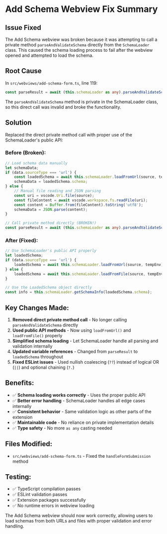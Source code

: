 # Add Schema Webview Fix Summary

## Issue Fixed
The Add Schema webview was broken because it was attempting to call a private method `parseAndValidateSchema` directly from the `SchemaLoader` class. This caused the schema loading process to fail after the webview opened and attempted to load the schema.

## Root Cause
In `src/webviews/add-schema-form.ts`, line 119:
```typescript
const parseResult = await (this.schemaLoader as any).parseAndValidateSchema(schemaData);
```

The `parseAndValidateSchema` method is private in the SchemaLoader class, so this direct call was invalid and broke the functionality.

## Solution
Replaced the direct private method call with proper use of the SchemaLoader's public API:

### Before (Broken):
```typescript
// Load schema data manually
let schemaData;
if (data.sourceType === 'url') {
    const loadedSchema = await this.schemaLoader.loadFromUrl(source, tempEnv);
    schemaData = loadedSchema.schema;
} else {
    // Manual file reading and JSON parsing
    const uri = vscode.Uri.file(source);
    const fileContent = await vscode.workspace.fs.readFile(uri);
    const content = Buffer.from(fileContent).toString('utf8');
    schemaData = JSON.parse(content);
}

// Call private method directly (BROKEN!)
const parseResult = await (this.schemaLoader as any).parseAndValidateSchema(schemaData);
```

### After (Fixed):
```typescript
// Use SchemaLoader's public API properly
let loadedSchema;
if (data.sourceType === 'url') {
    loadedSchema = await this.schemaLoader.loadFromUrl(source, tempEnv);
} else {
    loadedSchema = await this.schemaLoader.loadFromFile(source, tempEnv);
}

// Use the LoadedSchema object directly
const info = this.schemaLoader.getSchemaInfo(loadedSchema.schema);
```

## Key Changes Made:

1. **Removed direct private method call** - No longer calling `parseAndValidateSchema` directly
2. **Used public API methods** - Now using `loadFromUrl()` and `loadFromFile()` properly
3. **Simplified schema loading** - Let SchemaLoader handle all parsing and validation internally
4. **Updated variable references** - Changed from `parseResult` to `loadedSchema` throughout
5. **Fixed ESLint issues** - Used nullish coalescing (`??`) instead of logical OR (`||`) and optional chaining (`?.`)

## Benefits:
- ✅ **Schema loading works correctly** - Uses the proper public API
- ✅ **Better error handling** - SchemaLoader handles all edge cases internally  
- ✅ **Consistent behavior** - Same validation logic as other parts of the extension
- ✅ **Maintainable code** - No reliance on private implementation details
- ✅ **Type safety** - No more `as any` casting needed

## Files Modified:
- `src/webviews/add-schema-form.ts` - Fixed the `handleFormSubmission` method

## Testing:
- ✅ TypeScript compilation passes
- ✅ ESLint validation passes  
- ✅ Extension packages successfully
- ✅ No runtime errors in webview loading

The Add Schema webview should now work correctly, allowing users to load schemas from both URLs and files with proper validation and error handling.
